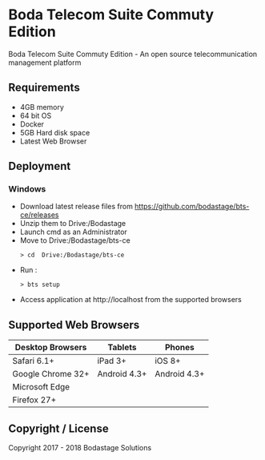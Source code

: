 # Boda Telecom Suite Commuty Edition

Boda Telecom Suite Commuty Edition - An open source telecommunication management platform

## Requirements 

* 4GB memory
* 64 bit OS
* Docker
* 5GB Hard disk space
* Latest Web Browser

## Deployment

### Windows
* Download latest release files from https://github.com/bodastage/bts-ce/releases
* Unzip them to Drive:/Bodastage
* Launch cmd as an Administrator
* Move to Drive:/Bodastage/bts-ce
  ```batch 
  > cd  Drive:/Bodastage/bts-ce
  ```
* Run :  
  ```batch 
  > bts setup
  ```
* Access application at http://localhost from the supported browsers

## Supported Web Browsers

| Desktop Browsers | Tablets |  Phones |
| -------- | ------- | ----------- |
| Safari 6.1+ | iPad 3+ |  iOS 8+ |
| Google Chrome 32+ |  Android 4.3+ | Android 4.3+ |
| Microsoft Edge |  |  |
| Firefox 27+ | | |

## Copyright / License
Copyright 2017 - 2018 Bodastage Solutions
